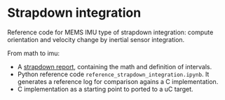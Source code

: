 # Strapdown integration
Reference code for MEMS IMU type of strapdown integration: compute orientation and velocity change by inertial sensor integration.

From math to imu:
- A [strapdown report](https://github.com/henkluinge/strapdown_integration/blob/main/tex/infertia_strapdown_integration.pdf), containing the math and definition of intervals.
- Python reference code `reference_strapdown_integration.ipynb`. It generates a reference log for comparison agains a C implementation.
- C implementation as a starting point to ported to a uC target.


